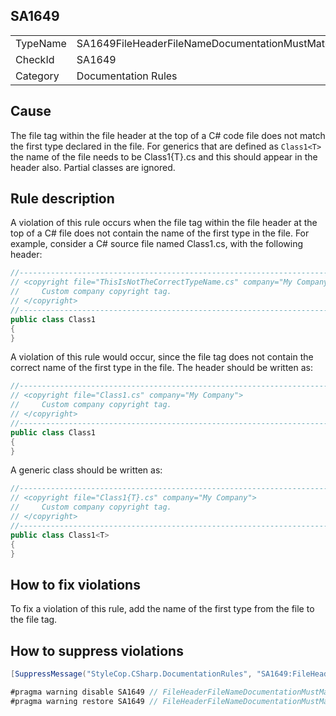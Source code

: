 ﻿## SA1649

<table>
<tr>
  <td>TypeName</td>
  <td>SA1649FileHeaderFileNameDocumentationMustMatchTypeName</td>
</tr>
<tr>
  <td>CheckId</td>
  <td>SA1649</td>
</tr>
<tr>
  <td>Category</td>
  <td>Documentation Rules</td>
</tr>
</table>

## Cause

The file tag within the file header at the top of a C# code file does not match the first type declared in the file. For generics that are defined as `Class1<T>` the name of the file needs to be Class1{T}.cs and this should appear in the header also. Partial classes are ignored.

## Rule description

A violation of this rule occurs when the file tag within the file header at the top of a C# file does not contain the name of the first type in the file. For example, consider a C# source file named Class1.cs, with the following header:

```csharp
//-----------------------------------------------------------------------
// <copyright file="ThisIsNotTheCorrectTypeName.cs" company="My Company">
//     Custom company copyright tag.
// </copyright>
//-----------------------------------------------------------------------
public class Class1
{
}
```

A violation of this rule would occur, since the file tag does not contain the correct name of the first type in the file. The header should be written as:

```csharp
//-----------------------------------------------------------------------
// <copyright file="Class1.cs" company="My Company">
//     Custom company copyright tag.
// </copyright>
//-----------------------------------------------------------------------
public class Class1
{
}
```

A generic class should be written as:

```csharp
//-----------------------------------------------------------------------
// <copyright file="Class1{T}.cs" company="My Company">
//     Custom company copyright tag.
// </copyright>
//-----------------------------------------------------------------------
public class Class1<T>
{
}
```

## How to fix violations

To fix a violation of this rule, add the name of the first type from the file to the file tag.

## How to suppress violations

```csharp
[SuppressMessage("StyleCop.CSharp.DocumentationRules", "SA1649:FileHeaderFileNameDocumentationMustMatchTypeName", Justification = "Reviewed.")]
```

```csharp
#pragma warning disable SA1649 // FileHeaderFileNameDocumentationMustMatchTypeName
#pragma warning restore SA1649 // FileHeaderFileNameDocumentationMustMatchTypeName
```
